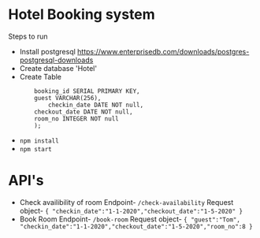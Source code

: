 # Hotel Booking system
 Steps to run
 - Install postgresql
    https://www.enterprisedb.com/downloads/postgres-postgresql-downloads
 - Create database 'Hotel'
 - Create Table
    ```CREATE TABLE bookings(
    	booking_id SERIAL PRIMARY KEY,
   		guest VARCHAR(256),
			checkin_date DATE NOT null,
     	checkout_date DATE NOT null,
     	room_no INTEGER NOT null
		);
- `npm install`
- `npm start`

# API's
- Check availibility of room
  Endpoint- `/check-availability`
  Request object- `{
    "checkin_date":"1-1-2020","checkout_date":"1-5-2020"
  }`
- Book Room
  Endpoint- `/book-room`
  Request object- `{
    "guest":"Tom", "checkin_date":"1-1-2020","checkout_date":"1-5-2020","room_no":8
  }`
